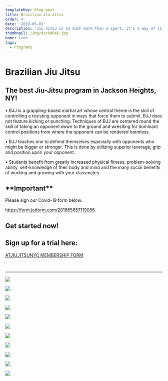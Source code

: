 ```yaml
---
templateKey: blog-post
title: Brazilian Jiu Jitsu
order: 4
date: '2019-05-01'
description: 'Jiu Jitsu is so much more than a sport, it’s a way of life.'
thumbnail: /img/dsc09646.jpg
home: true
tags:
  - Programs
---
```

# Brazilian Jiu Jitsu

## The best Jiu-Jitsu program in Jackson Heights, NY!

• BJJ is a grappling-based martial art whose central theme is the skill of controlling a resisting opponent in ways that force them to submit. BJJ does not feature kicking or punching. Techniques of BJJ are centered round the skill of taking an opponent down to the ground and wrestling for dominant control positions from where the opponent can be rendered harmless.

• BJJ teaches one to defend themselves especially with opponents who might be bigger or stronger. This is done by utilizing superior leverage, grip and position upon your opponent.

• Students benefit from greatly increased physical fitness, problem-solving ability, self-knowledge of their body and mind and the many social benefits of working and growing with your classmates.

## **\*\*Important\*\***

Please sign our Covid-19 form below.

<https://form.jotform.com/201665657119056>

## Get started now!

## Sign up for a trial here:

<a
            href="javascript:void(
        window.open(
          'https://form.jotform.com/atjiujitsudev/studio-membership',
          'blank',
          'scrollbars=yes,
          toolbar=no,
          width=700,
          height=500'
        )
      )
    "
          >
ATJIUJITSUNYC MEMBERSHIP FORM
</a>

<br>

- - -

![](/img/dsc09545.jpg)

![](/img/dsc01064.jpg)

![](/img/dsc05582.jpg)

![](/img/dsc06659.jpg)

![](/img/dsc09250.jpg)

![](/img/dsc06620.jpg)

![](/img/dsc09537..jpg)

![](/img/dsc04137.jpg)

![](/img/dsc05570.jpg)

![](/img/dsc06468.jpg)

![](/img/dsc04157.jpg)
